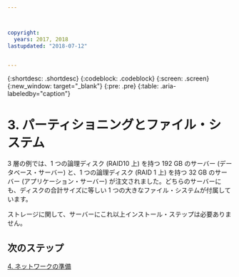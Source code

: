 ```yaml
---



copyright:
  years: 2017, 2018
lastupdated: "2018-07-12"


---
```


{:shortdesc: .shortdesc}
{:codeblock: .codeblock}
{:screen: .screen}
{:new_window: target="_blank"}
{:pre: .pre}
{:table: .aria-labeledby="caption"}

# 3. パーティショニングとファイル・システム

3 層の例では、1 つの論理ディスク (RAID10 上) を持つ 192 GB のサーバー (データベース・サーバー) と、1 つの論理ディスク (RAID 1 上) を持つ 32 GB のサーバー (アプリケーション・サーバー) が注文されました。どちらのサーバーにも、ディスクの合計サイズに等しい 1 つの大きなファイル・システムが付属しています。

ストレージに関して、サーバーにこれ以上インストール・ステップは必要ありません。

## 次のステップ

[4. ネットワークの準備](/docs/infrastructure/sap-netweaver-ms-qrg/ms-prepare-network.html#network)
